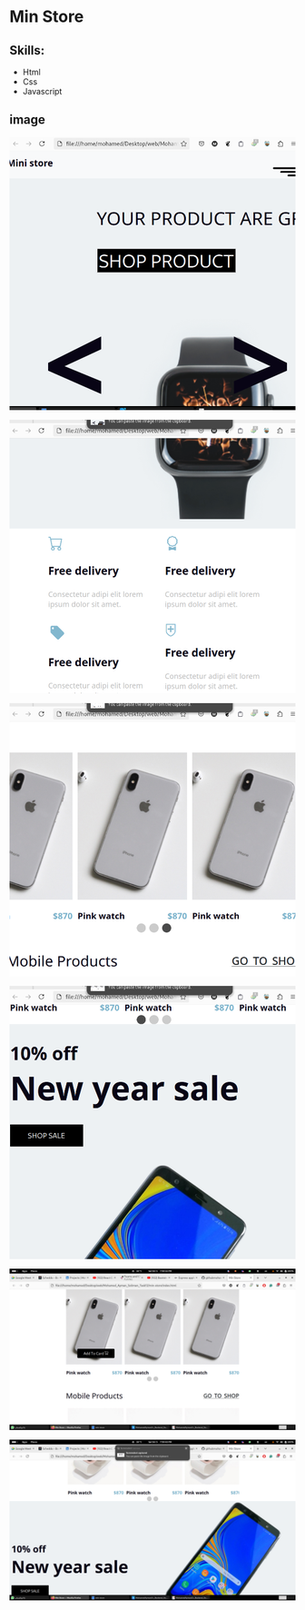 # Min Store

## Skills:
 - Html
 - Css
 - Javascript

## image
![alt text](/Screen_shoot/screen1.png)

![alt text](/Screen_shoot/screen2.png)

![alt text](/Screen_shoot/screen3.png)

![alt text](/Screen_shoot/screen4.png)

![alt text](/Screen_shoot//screen5.png)

![alt text](/Screen_shoot/screen6.png)